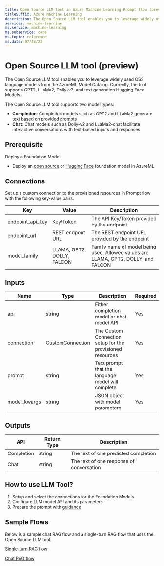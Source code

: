 ```yaml
---
title: Open Source LLM tool in Azure Machine Learning Prompt flow (preview)
titleSuffix: Azure Machine Learning
description: The Open Source LLM tool enables you to leverage widely used OSS language models from the AzureML Model Catalog. Currently, the tool supports GPT2, LLaMa2, Dolly-v2, and text generation Hugging Face Models.
services: machine-learning
ms.service: machine-learning
ms.subservice: core
ms.topic: reference
ms.date: 07/28/23
---
```


# Open Source LLM tool (preview)

The Open Source LLM tool enables you to leverage widely used OSS language models from the AzureML Model Catalog. Currently, the tool supports GPT2, LLaMa2, Dolly-v2, and text generation Hugging Face Models.

The Open Source LLM tool supports two model types:

- **Completion**: Completion models such as GPT2 and LLaMa2 generate text based on provided prompts
- **Chat**: Chat models such as Dolly-v2 and LLaMa2-chat facilitate interactive conversations with text-based inputs and responses

## Prerequisite

Deploy a Foundation Model:

- Deploy an [open source](https://learn.microsoft.com/en-us/azure/machine-learning/how-to-use-foundation-models?view=azureml-api-2&source=recommendations) or [Hugging Face](https://learn.microsoft.com/en-us/azure/machine-learning/how-to-deploy-models-from-huggingface?view=azureml-api-2&source=recommendations#deploy-huggingface-hub-models-using-studio) foundation model in AzureML

## Connections

Set up a custom connection to the provisioned resources in Prompt flow with the following key-value pairs.

| Key              | Value                      | Description                                                                        |
| ---------------- | -------------------------- | ---------------------------------------------------------------------------------- |
| endpoint_api_key | Key/Token                  | The API Key/Token provided by the endpoint                                         |
| endpoint_url     | REST endpont URL           | The REST endpoint URL provided by the endpoint                                     |
| model_family     | LLAMA, GPT2, DOLLY, FALCON | Family name of model being used. Allowed values are LLAMA, GPT2, DOLLY, and FALCON |

## Inputs

| Name         | Type             | Description                                               | Required |
| ------------ | ---------------- | --------------------------------------------------------- | -------- |
| api          | string           | Either completion model or chat model API                 | Yes      |
| connection   | CustomConnection | The Custom Connection setup for the provisioned resources | Yes      |
| prompt       | string           | Text prompt that the language model will complete         | Yes      |
| model_kwargs | string           | JSON object with model parameters                         | Yes      |

## Outputs

| API        | Return Type | Description                              |
| ---------- | ----------- | ---------------------------------------- |
| Completion | string      | The text of one predicted completion     |
| Chat       | string      | The text of one response of conversation |

## How to use LLM Tool?

1. Setup and select the connections for the Foundation Models
2. Configure LLM model API and its parameters
3. Prepare the prompt with [guidance](https://learn.microsoft.com/en-us/azure/machine-learning/prompt-flow/tools-reference/prompt-tool?view=azureml-api-2#how-to-write-prompt)

## Sample Flows

Below is a sample chat RAG flow and a single-turn RAG flow that uses the Open Source LLM tool.

[Single-turn RAG flow](https://ml.azure.com/prompts/flow/f17bfacf-5c56-4da4-b8cd-86630b4f03ae/47e76f12-7c70-454f-8b56-fdd1027cb75b/details?wsid=/subscriptions/ba7979f7-d040-49c9-af1a-7414402bf622/resourceGroups/baker-eastus/providers/Microsoft.MachineLearningServices/workspaces/baker-eastus&flight=PFPackageTools&tid=72f988bf-86f1-41af-91ab-2d7cd011db47)

[Chat RAG flow](https://ml.azure.com/prompts/flow/f17bfacf-5c56-4da4-b8cd-86630b4f03ae/b4342a2c-d84f-47ec-ade1-151d5e8cbef2/details?wsid=/subscriptions/ba7979f7-d040-49c9-af1a-7414402bf622/resourceGroups/baker-eastus/providers/Microsoft.MachineLearningServices/workspaces/baker-eastus&flight=PFPackageTools&tid=72f988bf-86f1-41af-91ab-2d7cd011db47)
